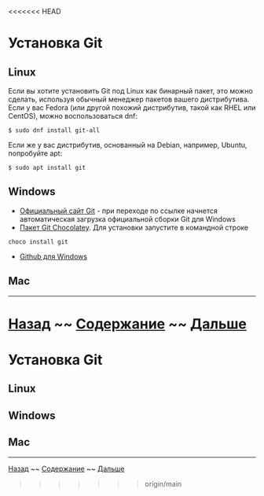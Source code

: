 <<<<<<< HEAD
# Установка Git

## Linux

Если вы хотите установить Git под Linux как бинарный пакет, это можно сделать, используя обычный менеджер пакетов вашего дистрибутива. Если у вас Fedora (или другой похожий дистрибутив, такой как RHEL или CentOS), можно воспользоваться dnf:
```
$ sudo dnf install git-all
```
Если же у вас дистрибутив, основанный на Debian, например, Ubuntu, попробуйте apt:
```
$ sudo apt install git
```

## Windows

* [Официальный сайт Git](https://git-scm.com/download/win) - при переходе по ссылке начнется автоматическая загрузка официальной сборки Git для Windows
* [Пакет Git Chocolatey](https://chocolatey.org/packages/git). Для установки запустите в командной строке 
```
choco install git
```
* [Github для Windows](https://desktop.github.com/) 

## Mac

***

[Назад](./01-about.md) ~~
[Содержание](./readme.md) ~~
[Дальше](./03-setup.md)
=======
# Установка Git

## Linux

## Windows

## Mac

***

[Назад](./01-about.md) ~~
[Содержание](./readme.md) ~~
[Дальше]()
>>>>>>> origin/main
